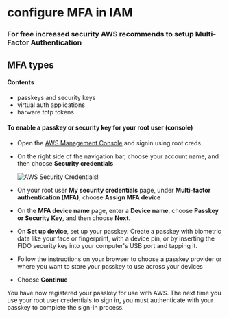 # configure MFA in IAM
### For free increased security AWS recommends to setup Multi-Factor Authentication
## MFA types
#### Contents
  - passkeys and security keys
  - virtual auth applications
  - harware totp tokens

#### To enable a passkey or security key for your root user (console)
  - Open the [AWS Management Console](https://console.aws.amazon.com/) and signin using root creds
  - On the right side of the navigation bar, choose your account name, and then choose **Security credentials**
    
      ![AWS Security Credentials!](https://docs.aws.amazon.com/images/IAM/latest/UserGuide/images/security-credentials-root.shared.console.png "AWS Security Credentials")

  - On your root user **My security credentials** page, under **Multi-factor authentication (MFA)**, choose **Assign MFA device**
  - On the **MFA device name** page, enter a **Device name**, choose **Passkey or Security Key**, and then choose **Next**.
  - On **Set up device**, set up your passkey. Create a passkey with biometric data like your face or fingerprint, with a device pin, or by inserting the FIDO security key into your computer's USB port and tapping it.
  - Follow the instructions on your browser to choose a passkey provider or where you want to store your passkey to use across your devices
  - Choose **Continue**

You have now registered your passkey for use with AWS. The next time you use your root user credentials to sign in, you must authenticate with your passkey to complete the sign-in process.

